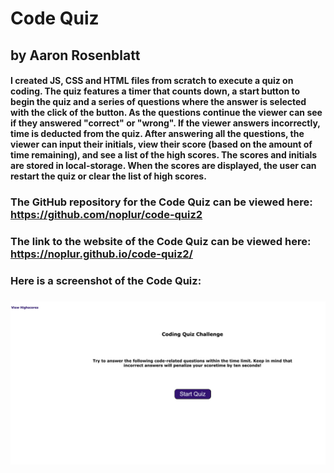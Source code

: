 # Code Quiz
## by Aaron Rosenblatt
#### I created JS, CSS and HTML files from scratch to execute a quiz on coding. The quiz features a timer that counts down, a start button to begin the quiz and a series of questions where the answer is selected with the click of the button. As the questions continue the viewer can see if they answered "correct" or "wrong". If the viewer answers incorrectly, time is deducted from the quiz. After answering all the questions, the viewer can input their initials, view their score (based on the amount of time remaining), and see a list of the high scores. The scores and initials are stored in local-storage. When the scores are displayed, the user can restart the quiz or clear the list of high scores.   

### The GitHub repository for the Code Quiz can be viewed here: https://github.com/noplur/code-quiz2

### The link to the website of the Code Quiz can be viewed here: https://noplur.github.io/code-quiz2/

### Here is a screenshot of the Code Quiz:
### ![](./assets/images/codequiz-screenshot.jpg)